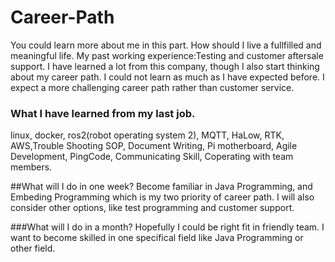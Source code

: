 # Career-Path
You could learn more about me in this part. How should I live a fullfilled and meaningful life.
My past working experience:Testing and customer aftersale support. I have learned a lot from this company, though I also start thinking about my career path. I could not learn as much as I have expected before. I expect a more challenging career path rather than customer service.
### What I have learned from my last job.
linux, docker, ros2(robot operating system 2), MQTT, HaLow, RTK, AWS,Trouble Shooting SOP, Document Writing, Pi motherboard, Agile Development, PingCode, Communicating Skill, Coperating with team members.

##What will I do in one week?
Become familiar in Java Programming, and Embeding Programming which is my two priority of career path. I will also consider other options, like test programming and customer support.

###What will I do in a month?
Hopefully I could be right fit in friendly team. I want to become skilled in one specifical field like Java Programming or other field.

